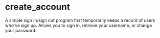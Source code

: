 # create_account
A simple sign in/sign out program that temporarily keeps a record of users who've sign up. Allows you to sign in, retrieve your username, or change your password.
